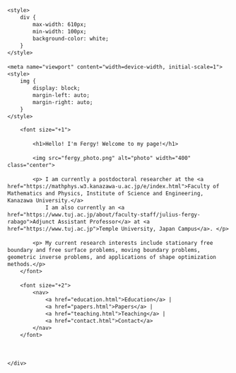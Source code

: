 <!-- Basic HTML Structure -->
<!DOCTYPE html>
<html>

<head>
    <meta charset="UTF-8">
    <title>About Me</title>

    <style>
        div {
            max-width: 610px;
            min-width: 100px;
            background-color: white;
        }
    </style>

    <meta name="viewport" content="width=device-width, initial-scale=1">
    <style>
        img {
            display: block;
            margin-left: auto;
            margin-right: auto;
        }
    </style>
</head>

<body>
    <div>

        <font size="+1">

            <h1>Hello! I'm Fergy! Welcome to my page!</h1>

            <img src="fergy_photo.png" alt="photo" width="400" class="center">

            <p> I am currently a postdoctoral researcher at the <a href="https://mathphys.w3.kanazawa-u.ac.jp/e/index.html">Faculty of Mathematics and Physics, Institute of Science and Engineering, Kanazawa University.</a>
                I am also currently an <a href="https://www.tuj.ac.jp/about/faculty-staff/julius-fergy-rabago">Adjunct Assistant Professor</a> at <a href="https://www.tuj.ac.jp">Temple University, Japan Campus</a>. </p>

            <p> My current research interests include stationary free boundary and free surface problems, moving boundary problems, geometric inverse problems, and applications of shape optimization methods.</p>
        </font>

        <font size="+2">
            <nav>
                <a href="education.html">Education</a> |
                <a href="papers.html">Papers</a> |
                <a href="teaching.html">Teaching</a> |
                <a href="contact.html">Contact</a>
            </nav>
        </font>



    </div>
</body>

</html>

